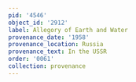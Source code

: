 ```yaml
---
pid: '4546'
object_id: '2912'
label: Allegory of Earth and Water
provenance_date: '1958'
provenance_location: Russia
provenance_text: In the USSR
order: '0061'
collection: provenance
---
```

